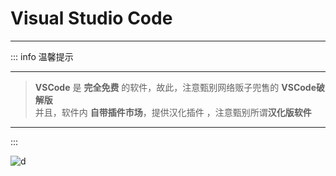# Visual Studio Code

---

::: info  温馨提示 

---

> **VSCode** 是 **完全免费** 的软件，故此，注意甄别网络贩子兜售的 **VSCode破解版**  
> 并且，软件内 **自带插件市场**，提供汉化插件 ，注意甄别所谓**汉化版软件**  

---

:::

![d](/notesPic/202401071432.png)
